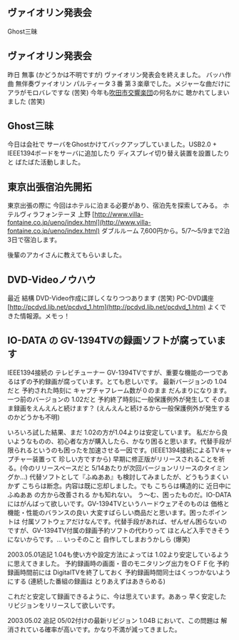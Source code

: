 ## ヴァイオリン発表会

Ghost三昧






## ヴァイオリン発表会


昨日 無事 (かどうかは不明ですが) ヴァイオリン発表会を終えました。
バッハ作曲 無伴奏ヴァイオリン パルティータ３番 第３楽章でした。メジャーな曲だけに
アラがモロバレですな (苦笑)
今年も[吹田市交響楽団](http://www.page.sannet.ne.jp/kmura/orchestra/top.html)の何名かに 聴かれてしまいました (苦笑)

## Ghost三昧


今日は会社で サーバをGhostかけてバックアップしていました。USB2.0 + IEEE1394ボードをサーバに追加したり
ディスプレイ切り替え装置を設置したりと ばたばた活動しました。

## 東京出張宿泊先開拓


東京出張の際に 今回はホテルに泊まる必要があり、宿泊先を探索してみる。
ホテルヴィラフォンテーヌ 上野
  [http://www.villa-fontaine.co.jp/ueno/index.html](http://www.villa-fontaine.co.jp/ueno/index.html)
  ダブルルーム 7,600円から。5/7～5/9まで2泊3日で宿泊します。


後輩のアカイさんに教えてもらいました。

## DVD-Videoノウハウ


最近 結構 DVD-Video作成に詳しくなりつつあります (苦笑)
PC-DVD講座
  [http://pcdvd.lib.net/pcdvd_1.htm](http://pcdvd.lib.net/pcdvd_1.htm)
  よくできた情報源。メモっ！


## IO-DATA の GV-1394TVの録画ソフトが腐っています


IEEE1394接続の テレビチューナー GV-1394TVですが、重要な機能の一つであるはずの予約録画が腐っています。とても悲しいです。
最新バージョンの 1.04だと 予約された時刻に キャプチャフレーム数が０のまま だんまりになります。
  一つ前のバージョンの 1.02だと 予約終了時刻に一般保護例外が発生して そのまま録画をえんえんと続けます？
  (えんえんと続けるから一般保護例外が発生するのかどうかも不明)


いろいろ試した結果、まだ 1.02の方が1.04よりは安定しています。
私だから良いようなものの、初心者な方が購入したら、かなり困ると思います。代替手段が限られるというのも困ったを加速させる一因です。(IEEE1394接続によるTVキャプチャー装置って
珍しい方ですから) 早期に修正版がリリースされることを祈る。(今のリリースペースだと
5/14あたりが次回バージョンリリースのタイミングか…)
代替ソフトとして『ふぬああ』も検討してみましたが、どうもうまくいかず こちらは断念。内容は既に忘却しました。でも
こちらは構造的に 近日中に ふぬああ の方から改善される かも知れない。
う～む、困ったものだ。IO-DATAにはがんばって欲しいです。GV-1394TVというハードウェアそのものは
価格と機能・性能のバランスの良い 大変すばらしい商品だと思います。困ったポイントは
付属ソフトウェアだけなんです。代替手段があれば、ぜんぜん困らないのですが、GV-1394TV付属の録画予約ソフトの代わりって
ほとんど入手できそうにないからです。… いっそのこと 自作してしまおうかしら
(爆笑)

2003.05.01追記 1.04も使い方や設定方法によっては 1.02より安定しているように思えてきました。
予約録画時の画面・音のモニタリング出力をＯＦＦ化
  予約録画時間前には DigitalTVを終了しておく
  予約録画時間同士はくっつかないようにする (連続した番組の録画は とりあえずはあきらめる)


これだと安定して録画できるように、今は思えています。ああっ 早く安定したリビジョンをリリースして欲しいです。

2003.05.02 追記 05/02付けの最新リビジョン 1.04B において、この問題は 解消されている確率が高いです。かなり不満が減ってきました。
